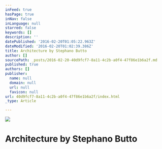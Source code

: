 ```yaml
---
inFeed: true
hasPage: true
inNav: false
inLanguage: null
starred: false
keywords: []
description: ''
datePublished: '2016-02-20T01:05:22.963Z'
dateModified: '2016-02-20T01:02:39.386Z'
title: Architecture by Stephano Butto
author: []
sourcePath: _posts/2016-02-20-40d9fcf7-8a11-4c2b-a0f4-47f86e1b6a2f.md
published: true
authors: []
publisher:
  name: null
  domain: null
  url: null
  favicon: null
url: 40d9fcf7-8a11-4c2b-a0f4-47f86e1b6a2f/index.html
_type: Article

---
```

![](https://the-grid-user-content.s3-us-west-2.amazonaws.com/6f1b8f57-4e59-47c7-838d-e81212e50ec3.jpg)

# Architecture by Stephano Butto